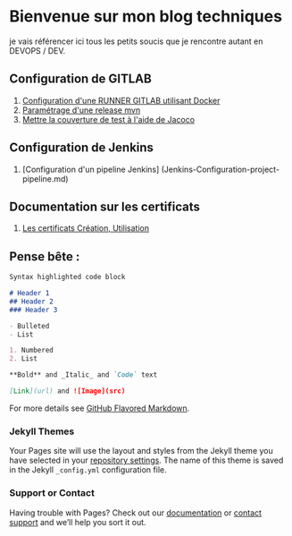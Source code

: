 # Bienvenue sur mon blog techniques

je vais référencer ici tous les petits soucis que je rencontre autant en DEVOPS / DEV.

## Configuration de GITLAB
  1. [Configuration d'une RUNNER GITLAB utilisant Docker](GitLab-Configuration-Project-PipeLine.md)
  2. [Paramétrage d'une release mvn](GitLab-Parametrage-release-mvn.md) 
  3. [Mettre la couverture de test à l'aide de Jacoco](GitLab-Add-Coverage-test.md)

## Configuration de Jenkins
  1. [Configuration d'un pipeline Jenkins] (Jenkins-Configuration-project-pipeline.md)


## Documentation sur les certificats
1. [Les certificats Création, Utilisation](https://pki-tutorial.readthedocs.io/en/latest/)

## Pense bête :
```markdown
Syntax highlighted code block

# Header 1
## Header 2
### Header 3

- Bulleted
- List

1. Numbered
2. List

**Bold** and _Italic_ and `Code` text

[Link](url) and ![Image](src)
```


For more details see [GitHub Flavored Markdown](https://guides.github.com/features/mastering-markdown/).

### Jekyll Themes

Your Pages site will use the layout and styles from the Jekyll theme you have selected in your [repository settings](https://github.com/rbelfils/blogTechnical/settings). The name of this theme is saved in the Jekyll `_config.yml` configuration file.

### Support or Contact

Having trouble with Pages? Check out our [documentation](https://help.github.com/categories/github-pages-basics/) or [contact support](https://github.com/contact) and we’ll help you sort it out.

